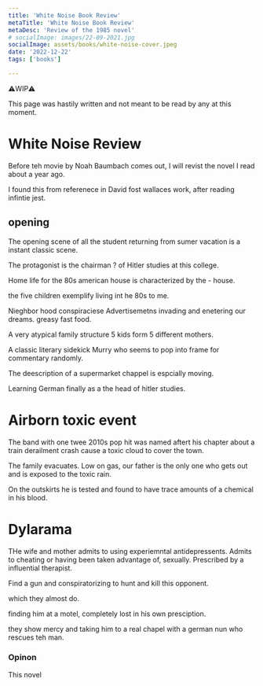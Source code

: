 ```yaml
---
title: 'White Noise Book Review'
metaTitle: 'White Noise Book Review'
metaDesc: 'Review of the 1985 novel'
# socialImage: images/22-09-2021.jpg
socialImage: assets/books/white-noise-cover.jpeg
date: '2022-12-22'
tags: ['books']

---
```


⚠️WIP⚠️

This page was hastily written and not meant to be read by any at this moment.

# White Noise Review

Before teh movie by Noah Baumbach comes out, I will revist the novel I read about a year ago.

I found this from referenece in David fost wallaces work, after reading infintie jest.

## opening

The opening scene of all the student returning from sumer vacation is a instant classic scene.

The protagonist is the chairman ? of Hitler studies at this college.

Home life for the 80s american house is characterized by the - house.

the five children exemplify living int he 80s to me.

Nieghbor hood conspiraciese
Advertisemetns invading and enetering our dreams.
greasy fast food.

A very atypical family structure 5 kids form 5 different mothers.

A classic literary sidekick Murry who seems to pop into frame for commentary randomly.

The deescription of a supermarket chappel is espcially moving.

Learning German finally as a the head of hitler studies.

# Airborn toxic event

The band with one twee 2010s pop hit was named aftert his chapter about a train derailment crash cause a toxic cloud to cover the town.

The family evacuates. Low on gas, our father is the only one who gets out and is exposed to the toxic rain.

On the outskirts he is tested and found to have trace amounts of a chemical in his blood.

# Dylarama

THe wife and mother admits to using experiemntal antidepressents.
Admits to cheating or having been taken advantage of, sexually.
Prescribed by a influential therapist.

Find a gun and conspiratorizing to hunt and kill this opponent.

which they almost do.

finding him at a motel, completely lost in his own presciption.

they show mercy and taking him to a real chapel with a german nun who rescues teh man.

### Opinon

This novel